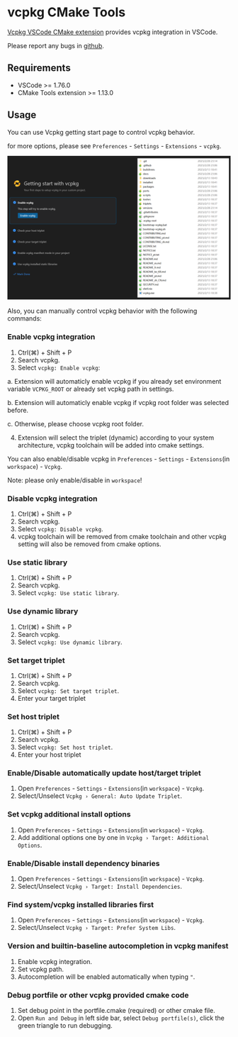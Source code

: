 # vcpkg CMake Tools

[Vcpkg VSCode CMake extension](https://marketplace.visualstudio.com/items?itemName=JackBoosY.vcpkg-cmake-tools) provides vcpkg integration in VSCode.

Please report any bugs in [github](https://github.com/JackBoosY/vcpkg-vscode-extension).

## Requirements

- VSCode >= 1.76.0
- CMake Tools extension >= 1.13.0

## Usage

You can use Vcpkg getting start page to control vcpkg behavior.

for more options, please see `Preferences` - `Settings` - `Extensions` - `vcpkg`.

![getting-start-page](./media/intro.png)

Also, you can manually control vcpkg behavior with the following commands:

### Enable vcpkg integration

1. Ctrl(⌘) + Shift + P
2. Search vcpkg.
3. Select `vcpkg: Enable vcpkg`:

  a. Extension will automaticly enable vcpkg if you already set environment variable `VCPKG_ROOT` or already set vcpkg path in settings.

  b. Extension will automaticly enable vcpkg if vcpkg root folder was selected before.

  c. Otherwise, please choose vcpkg root folder.

4. Extension will select the triplet (dynamic) according to your system architecture, vcpkg toolchain will be added into cmake settings.

You can also enable/disable vcpkg in `Preferences` - `Settings` - `Extensions`(in `workspace`) - `Vcpkg`.

Note: please only enable/disable in `workspace`!

### Disable vcpkg integration

1. Ctrl(⌘) + Shift + P
2. Search vcpkg.
3. Select `vcpkg: Disable vcpkg`.
4. vcpkg toolchain will be removed from cmake toolchain and other vcpkg setting will also be removed from cmake options.

### Use static library

1. Ctrl(⌘) + Shift + P
2. Search vcpkg.
3. Select `vcpkg: Use static library`.

### Use dynamic library

1. Ctrl(⌘) + Shift + P
2. Search vcpkg.
3. Select `vcpkg: Use dynamic library`.

### Set target triplet

1. Ctrl(⌘) + Shift + P
2. Search vcpkg.
3. Select `vcpkg: Set target triplet`.
4. Enter your target triplet

### Set host triplet

1. Ctrl(⌘) + Shift + P
2. Search vcpkg.
3. Select `vcpkg: Set host triplet`.
4. Enter your host triplet

### Enable/Disable automatically update host/target triplet

1. Open `Preferences` - `Settings` - `Extensions`(in `workspace`) - `Vcpkg`.
2. Select/Unselect `Vcpkg › General: Auto Update Triplet`.

### Set vcpkg additional install options

1. Open `Preferences` - `Settings` - `Extensions`(in `workspace`) - `Vcpkg`.
2. Add additional options one by one in `Vcpkg › Target: Additional Options`.

### Enable/Disable install dependency binaries

1. Open `Preferences` - `Settings` - `Extensions`(in `workspace`) - `Vcpkg`.
2. Select/Unselect `Vcpkg › Target: Install Dependencies`.

### Find system/vcpkg installed libraries first

1. Open `Preferences` - `Settings` - `Extensions`(in `workspace`) - `Vcpkg`.
2. Select/Unselect `Vcpkg › Target: Prefer System Libs`.

### Version and builtin-baseline autocompletion in vcpkg manifest

1. Enable vcpkg integration.
2. Set vcpkg path.
3. Autocompletion will be enabled automatically when typing `"`.

### Debug portfile or other vcpkg provided cmake code

1. Set debug point in the portfile.cmake (required) or other cmake file.
2. Open `Run and Debug` in left side bar, select `Debug portfile(s)`, click the green triangle to run debugging.
